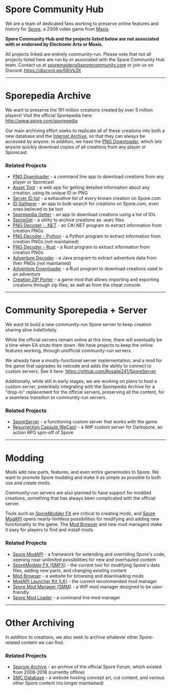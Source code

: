 # Spore Community Hub
We are a team of dedicated fans working to preserve online features and history for [Spore](http://www.spore.com/), a 2008 video game from [Maxis](https://www.ea.com/ea-studios/maxis).

**Spore Community Hub and the projects listed below are not associated with or endorsed by Electronic Arts or Maxis.**

All projects linked are entirely community-run. Please note that not all projects listed here are run by or associated with the Spore Community Hub team. Contact us at sporemasters@sporecommunity.com or join us on Discord: https://discord.gg/66jVk3X

---

# Sporepedia Archive
We want to preserve the 191 million creations created by over 5 million players! Visit the official Sporepedia here: http://www.spore.com/sporepedia

Our main archiving effort seeks to replicate all of these creations into both a new database and the [Internet Archive](https://archive.org/), so that they can always be accessed by anyone. In addition, we have the [PNG Downloader](https://github.com/Spore-Community/PNG-Downloader), which lets anyone quickly download copies of all creations from any player or Sporecast.

### Related Projects
- [PNG Downloader](https://github.com/Spore-Community/PNG-Downloader) - a command line app to download creations from any player or Sporecast
- [Asset Tool](https://tools.sporecommunity.com/asset) - a web app for getting detailed information about any creation, using its unique ID or PNG
- [Server ID list](https://github.com/Spore-Community/Server-IDs) - a exhaustive list of every known creation on Spore.com
- [ID Gatherer](https://github.com/Red-Lattice/spore_id_gatherer) - an app to bulk-search for creations on Spore.com, even ones believed to be lost
- [Sporepedia Getter](https://github.com/Red-Lattice/sporepedia_getter) - an app to download creations using a list of IDs
- [SporeGet](https://github.com/Spore-Community/sporeget) - a utility to archive creations as .warc files
- [PNG Decoder - .NET](https://github.com/Spore-Community/PNG-Decoder-NetCore) - an C#/.NET program to extract information from creation PNGs
- [PNG Decoder - Python](https://github.com/Spore-Community/PNG-Decoder-Python) - a Python program to extract information from creation PNGs (not maintained)
- [PNG Decoder - Rust](https://github.com/Red-Lattice/rusty_png_decoder) - a Rust program to extract information from creation PNGs
- [Adventure Decoder](https://github.com/Spore-Community/Adventure-Decoder) - a Java program to extract adventure data from their PNGs (not maintained)
- [Adventure Downloader](https://github.com/Red-Lattice/spore_adventure_downloader) - a Rust program to download creations used in an adventure
- [Creation ZIP Porter](https://github.com/Liskomato/Spore-CreationZIP-Porter) - a game mod that allows importing and exporting creations through zip files, as well as from the cheat console

---

# Community Sporepedia + Server
We want to build a new community-run Spore server to keep creation sharing alive indefinitely.

While the official servers remain online at this time, there will eventually be a time when EA shuts them down. We have projects to keep the online features working, through unofficial community-run servers.

We already have a mostly-functional server implementation, and a mod for the game that upgrades its netcode and adds the ability to connect to custom servers. See it here: https://github.com/Rosalie241/SporeServer

Additionally, while still in early stages, we are working on plans to host a custom server, potentially integrating with the Sporepedia Archive for a "drop-in" replacement for the official servers, preserving all the content, for a seamless transition to community-run servers.

### Related Projects
- [SporeServer](https://github.com/Rosalie241/SporeServer) - a functioning custom server that works with the game
- [Resurrection Capsule (ReCap)](https://github.com/vitor251093/resurrection-capsule) - a WIP custom server for Darkspore, an action RPG spin-off of Spore

---

# Modding
Mods add new parts, features, and even entire gamemodes to Spore. We want to promote Spore modding and make it as simple as possible to both use and create mods.

Community-run servers are also planned to have support for modded creations, something that has always been complicated with the official server.

Tools such as [SporeModder FX](https://emd4600.github.io/SporeModder-FX/) are critical to creating mods, and [Spore ModAPI](https://emd4600.github.io/Spore-ModAPI/) opens nearly-limitless possibilities for modifying and adding new functionality to the game. The [Mod Browser](https://mods.sporecommunity.com/) and new mod managers make it easy for players to find and install mods.

### Related Projects
- [Spore ModAPI](https://emd4600.github.io/Spore-ModAPI/) - a framework for extending and overriding Spore's code, opening near-unlimited possibilities for new and overhauled content
- [SporeModder FX (SMFX)](https://emd4600.github.io/SporeModder-FX/) - the current tool for modifying Spore's data files, adding new parts, and changing existing content
- [Mod Browser](https://mods.sporecommunity.com/) - a website for browsing and downloading mods
- [ModAPI Launcher Kit (LK)](https://davoonline.com/sporemodder/rob55rod/ModAPI/Public/index.html) - the current recommended mod manager
- [Spore Mod Manager (SMM)](https://github.com/VanillaCold/Spore-Mod-Manager) - a WIP mod manager designed to be user-friendly
- [Spore Mod Loader](https://github.com/Rosalie241/SporeModLoader) - a command line mod manager

---

# Other Archiving
In addition to creations, we also seek to archive whatever other Spore-related content we can find.

### Related Projects
- [Sporum Archive](https://sporum-archive.sporecommunity.com/) - an archive of the official Spore Forum, which existed from 2008-2018 (currently offline)
- [SMC Database](https://sites.google.com/view/smc-database) - a website hosting concept art, cut content, and various other Spore content (no longer maintained)

